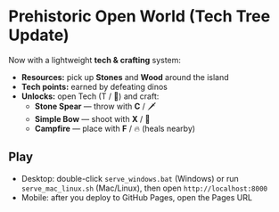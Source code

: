 # Prehistoric Open World (Tech Tree Update)

Now with a lightweight **tech & crafting** system:

- **Resources:** pick up **Stones** and **Wood** around the island
- **Tech points:** earned by defeating dinos
- **Unlocks:** open Tech (T / 🧠) and craft:
  - **Stone Spear** — throw with **C** / 🗡
  - **Simple Bow** — shoot with **X** / 🏹
  - **Campfire** — place with **F** / 🔥 (heals nearby)

## Play
- Desktop: double-click `serve_windows.bat` (Windows) or run `serve_mac_linux.sh` (Mac/Linux), then open `http://localhost:8000`
- Mobile: after you deploy to GitHub Pages, open the Pages URL
